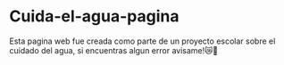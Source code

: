 # Cuida-el-agua-pagina
Esta pagina web fue creada como parte de un proyecto escolar sobre el cuidado del agua, si encuentras algun error avisame!😿🤗

